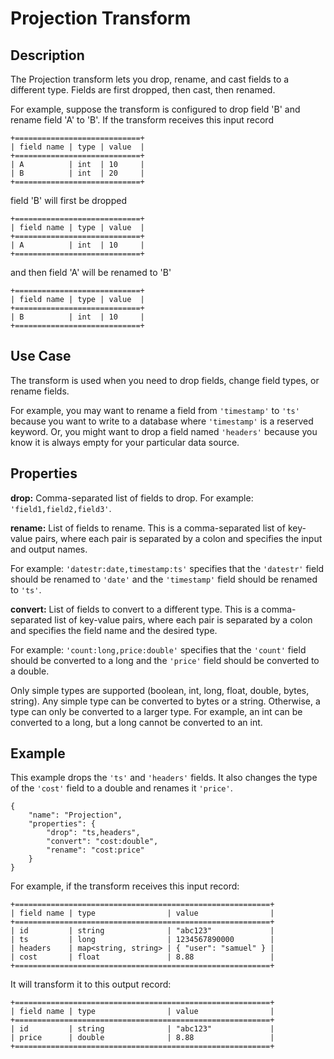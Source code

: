 # Projection Transform

Description
-----------

The Projection transform lets you drop, rename, and cast fields to a different type.
Fields are first dropped, then cast, then renamed.

For example, suppose the transform is configured to drop field 'B' and rename field 'A' to 'B'.
If the transform receives this input record

    +============================+
    | field name | type | value  |
    +============================+
    | A          | int  | 10     |
    | B          | int  | 20     |
    +============================+

field 'B' will first be dropped

    +============================+
    | field name | type | value  |
    +============================+
    | A          | int  | 10     |
    +============================+

and then field 'A' will be renamed to 'B'

    +============================+
    | field name | type | value  |
    +============================+
    | B          | int  | 10     |
    +============================+

Use Case
--------

The transform is used when you need to drop fields, change field types, or rename fields.

For example, you may want to rename a field from ``'timestamp'`` to ``'ts'`` because you want
to write to a database where ``'timestamp'`` is a reserved keyword. Or, you might want to
drop a field named ``'headers'`` because you know it is always empty for your particular
data source. 

Properties
----------

**drop:** Comma-separated list of fields to drop. For example: ``'field1,field2,field3'``.

**rename:** List of fields to rename. This is a comma-separated list of key-value pairs,
where each pair is separated by a colon and specifies the input and output names.

For example: ``'datestr:date,timestamp:ts'`` specifies that the ``'datestr'`` field should be
renamed to ``'date'`` and the ``'timestamp'`` field should be renamed to ``'ts'``.

**convert:** List of fields to convert to a different type. This is a comma-separated list
of key-value pairs, where each pair is separated by a colon and specifies the field name
and the desired type.

For example: ``'count:long,price:double'`` specifies that the ``'count'`` field should be
converted to a long and the ``'price'`` field should be converted to a double.

Only simple types are supported (boolean, int, long, float, double, bytes, string). Any
simple type can be converted to bytes or a string. Otherwise, a type can only be converted
to a larger type. For example, an int can be converted to a long, but a long cannot be
converted to an int.

Example
-------

This example drops the ``'ts'`` and ``'headers'`` fields. It also changes the type of the ``'cost'``
field to a double and renames it ``'price'``. 

    {
        "name": "Projection",
        "properties": {
            "drop": "ts,headers",
            "convert": "cost:double",
            "rename": "cost:price"
        }
    }
 
For example, if the transform receives this input record:

    +=========================================================+
    | field name | type                | value                |
    +=========================================================+
    | id         | string              | "abc123"             |
    | ts         | long                | 1234567890000        |
    | headers    | map<string, string> | { "user": "samuel" } |
    | cost       | float               | 8.88                 |
    +=========================================================+

It will transform it to this output record:

    +=========================================================+
    | field name | type                | value                |
    +=========================================================+
    | id         | string              | "abc123"             |
    | price      | double              | 8.88                 |
    +=========================================================+
